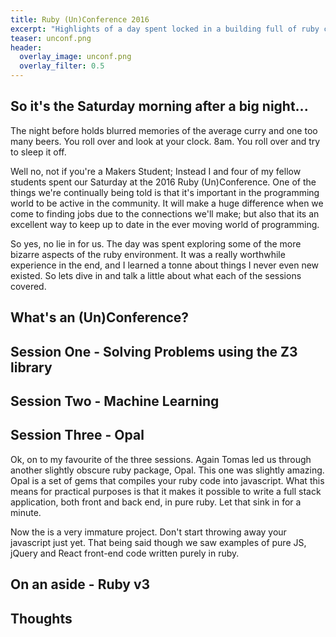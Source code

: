 ```yaml
---
title: Ruby (Un)Conference 2016
excerpt: "Highlights of a day spent locked in a building full of ruby coders"
teaser: unconf.png
header:
  overlay_image: unconf.png
  overlay_filter: 0.5
---
```

## So it's the Saturday morning after a big night...
The night before holds blurred memories of the average curry and one too many beers. You roll over and look at your clock. 8am. You roll over and try to sleep it off.

Well no, not if you're a Makers Student; Instead I and four of my fellow students spent our Saturday at the 2016 Ruby (Un)Conference. One of the things we're continually being told is that it's important in the programming world to be active in the community. It will make a huge difference when we come to finding jobs due to the connections we'll make; but also that its an excellent way to keep up to date in the ever moving world of programming.

So yes, no lie in for us. The day was spent exploring some of the more bizarre aspects of the ruby environment. It was a really worthwhile experience in the end, and I learned a tonne about things I never even new existed. So lets dive in and talk a little about what each of the sessions covered.

## What's an (Un)Conference?

## Session One - Solving Problems using the Z3 library

## Session Two - Machine Learning

## Session Three - Opal

Ok, on to my favourite of the three sessions. Again Tomas led us through another slightly obscure ruby package, Opal. This one was slightly amazing. Opal is a set of gems that compiles your ruby code into javascript. What this means for practical purposes is that it makes it possible to write a full stack application, both front and back end, in pure ruby. Let that sink in for a minute.

Now the is a very immature project. Don't start throwing away your javascript just yet. That being said though we saw examples of pure JS, jQuery and React front-end code written purely in ruby. 

## On an aside - Ruby v3

## Thoughts
